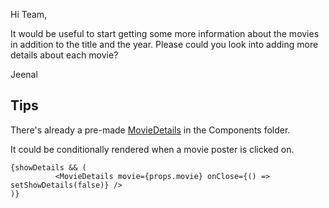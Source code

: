 Hi Team,

It would be useful to start getting some more information about the movies in addition to the title and the year. Please could you look into adding more details about each movie?

Jeenal

## Tips

There's already a pre-made [MovieDetails](../src/components/MovieDetails.jsx) in the Components folder. 

It could be conditionally rendered when a movie poster is clicked on.

```
{showDetails && (
          <MovieDetails movie={props.movie} onClose={() => setShowDetails(false)} />
)} 
```